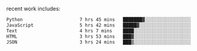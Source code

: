 
<!--<img width="1415" height="100" alt="blu" src="https://github.com/rdsilva01/rdsilva01/assets/101207588/deb060e5-d035-4f09-b511-e3f50605b207">-->

<!-- \> Enthusiastic about developing and building solutions <br>
\> Computer Science and Engineering @ UBI -->

<!-- <a href="https://www.rodrigosilva.live/">personal website</a> 🏁 -->

<!-- ![](https://komarev.com/ghpvc/?username=rdsilva01) -->

recent work includes:
<!--START_SECTION:waka-->

```txt
Python                     7 hrs 45 mins   ███████▓░░░░░░░░░░░░░░░░░   30.51 %
JavaScript                 5 hrs 42 mins   █████▓░░░░░░░░░░░░░░░░░░░   22.49 %
Text                       4 hrs 7 mins    ████░░░░░░░░░░░░░░░░░░░░░   16.24 %
HTML                       3 hrs 53 mins   ███▓░░░░░░░░░░░░░░░░░░░░░   15.31 %
JSON                       3 hrs 24 mins   ███▒░░░░░░░░░░░░░░░░░░░░░   13.43 %
```

<!--END_SECTION:waka-->


